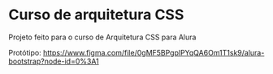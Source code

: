 # Curso de arquitetura CSS
Projeto feito para o curso de Arquitetura CSS para Alura

Protótipo: https://www.figma.com/file/0gMF5BPgplPYqQA6Om1T1sk9/alura-bootstrap?node-id=0%3A1

